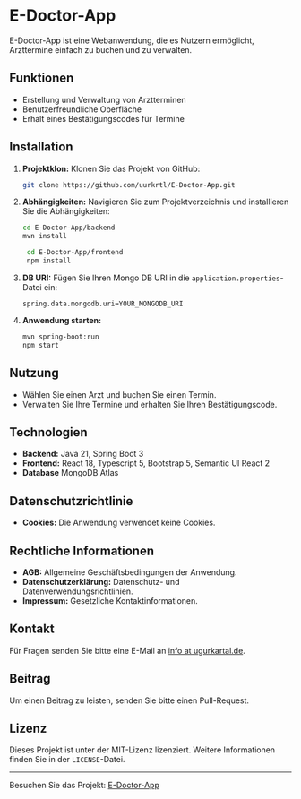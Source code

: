 # E-Doctor-App

E-Doctor-App ist eine Webanwendung, die es Nutzern ermöglicht, Arzttermine einfach zu buchen und zu verwalten.

## Funktionen

- Erstellung und Verwaltung von Arztterminen
- Benutzerfreundliche Oberfläche
- Erhalt eines Bestätigungscodes für Termine

## Installation

1. **Projektklon:** Klonen Sie das Projekt von GitHub:
    ```bash
    git clone https://github.com/uurkrtl/E-Doctor-App.git
    ```
2. **Abhängigkeiten:** Navigieren Sie zum Projektverzeichnis und installieren Sie die Abhängigkeiten:
    ```bash
    cd E-Doctor-App/backend
    mvn install
    ```

   ```bash
    cd E-Doctor-App/frontend
    npm install
    ```
3. **DB URI:** Fügen Sie Ihren Mongo DB URI in die `application.properties`-Datei ein:
    ```properties
    spring.data.mongodb.uri=YOUR_MONGODB_URI
    ```
4. **Anwendung starten:**
    ```bash
    mvn spring-boot:run
    npm start
    ```

## Nutzung

- Wählen Sie einen Arzt und buchen Sie einen Termin.
- Verwalten Sie Ihre Termine und erhalten Sie Ihren Bestätigungscode.

## Technologien

- **Backend:** Java 21, Spring Boot 3
- **Frontend:** React 18, Typescript 5, Bootstrap 5, Semantic UI React 2
- **Database** MongoDB Atlas

## Datenschutzrichtlinie

- **Cookies:** Die Anwendung verwendet keine Cookies.

## Rechtliche Informationen

- **AGB:** Allgemeine Geschäftsbedingungen der Anwendung.
- **Datenschutzerklärung:** Datenschutz- und Datenverwendungsrichtlinien.
- **Impressum:** Gesetzliche Kontaktinformationen.

## Kontakt

Für Fragen senden Sie bitte eine E-Mail an [info at ugurkartal.de](mailto:info@ugurkartal.de).

## Beitrag

Um einen Beitrag zu leisten, senden Sie bitte einen Pull-Request.

## Lizenz

Dieses Projekt ist unter der MIT-Lizenz lizenziert. Weitere Informationen finden Sie in der `LICENSE`-Datei.

---

Besuchen Sie das Projekt: [E-Doctor-App](https://e-doctor-app.onrender.com)
